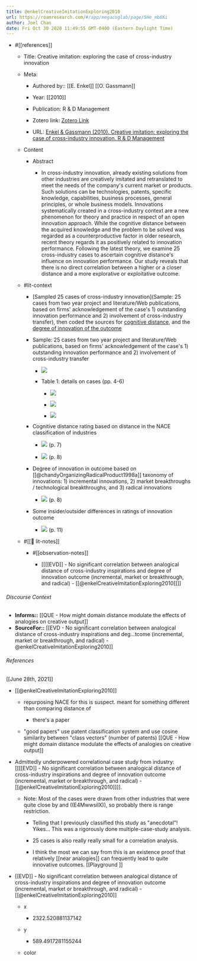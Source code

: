 ```yaml
---
title: @enkelCreativeImitationExploring2010
url: https://roamresearch.com/#/app/megacoglab/page/5He_mb6Ki
author: Joel Chan
date: Fri Oct 30 2020 11:49:55 GMT-0400 (Eastern Daylight Time)
---
```


- #[[references]]

    - Title: Creative imitation: exploring the case of cross-industry innovation

    - Meta:

        - Authored by:: [[E. Enkel]] [[O. Gassmann]]

        - Year: [[2010]]

        - Publication: R & D Management

        - Zotero link: [Zotero Link](zotero://select/items/1_GUAXNUMH)

        - URL: [Enkel & Gassmann (2010). Creative imitation: exploring the case of cross-industry innovation. R & D Management](undefined)

    - Content

        - Abstract

            - In cross-industry innovation, already existing solutions from other industries are creatively imitated and retranslated to meet the needs of the company's current market or products. Such solutions can be technologies, patents, specific knowledge, capabilities, business processes, general principles, or whole business models. Innovations systematically created in a cross-industry context are a new phenomenon for theory and practice in respect of an open innovation approach. While the cognitive distance between the acquired knowledge and the problem to be solved was regarded as a counterproductive factor in older research, recent theory regards it as positively related to innovation performance. Following the latest theory, we examine 25 cross-industry cases to ascertain cognitive distance's influence on innovation performance. Our study reveals that there is no direct correlation between a higher or a closer distance and a more explorative or exploitative outcome.

    - #lit-context

        - [Sampled 25 cases of cross-industry innovation](Sample: 25 cases from two year project and literature/Web publications, based on firms' acknowledgement of the case's 1) outstanding innovation performance and 2) involvement of cross-industry transfer), then coded the sources for [cognitive distance](((HLxd12RTa))), and the [degree of innovation of the outcome](((axR0J0Bqr)))

        - Sample: 25 cases from two year project and literature/Web publications, based on firms' acknowledgement of the case's 1) outstanding innovation performance and 2) involvement of cross-industry transfer

            - ![](https://firebasestorage.googleapis.com/v0/b/firescript-577a2.appspot.com/o/imgs%2Fapp%2Fmegacoglab%2FS1OWsMFnBp.png?alt=media&token=74e0e905-c179-45da-aee8-dba322f81aa6)

            - Table 1: details on cases (pp. 4-6)

                - ![](https://firebasestorage.googleapis.com/v0/b/firescript-577a2.appspot.com/o/imgs%2Fapp%2Fmegacoglab%2FOg8sOljNzS.png?alt=media&token=9ba4e147-e7a4-48d8-ba4b-34d04a493932)

                - ![](https://firebasestorage.googleapis.com/v0/b/firescript-577a2.appspot.com/o/imgs%2Fapp%2Fmegacoglab%2FVxaBQzuOy0.png?alt=media&token=7d8355e4-0fbd-43ec-8b98-5eba786856dc)

                - ![](https://firebasestorage.googleapis.com/v0/b/firescript-577a2.appspot.com/o/imgs%2Fapp%2Fmegacoglab%2Fga8FTUgYA0.png?alt=media&token=48401107-fb69-4a7b-ae6b-3d88f0adc271)

        - Cognitive distance rating based on distance in the NACE classification of industries

            - ![](https://firebasestorage.googleapis.com/v0/b/firescript-577a2.appspot.com/o/imgs%2Fapp%2Fmegacoglab%2FDTsA54UFMw.png?alt=media&token=1d888dbc-3039-45dd-bb2a-9b452d50b07e) (p. 7)

            - ![](https://firebasestorage.googleapis.com/v0/b/firescript-577a2.appspot.com/o/imgs%2Fapp%2Fmegacoglab%2FCnOnnndHob.png?alt=media&token=b73d8e8a-014e-40a7-94a4-8341d2acf536) (p. 8)

        - Degree of innovation in outcome based on [[@chandyOrganizingRadicalProduct1998a]] taxonomy of innovations: 1) incremental innovations, 2) market breakthroughs / technological breakthroughs, and 3) radical innovations

            - ![](https://firebasestorage.googleapis.com/v0/b/firescript-577a2.appspot.com/o/imgs%2Fapp%2Fmegacoglab%2FQ7bbPQiqdJ.png?alt=media&token=0f3f48e1-ce4b-4680-a5da-9a5d1fa81acc) (p. 8)

        - Some insider/outsider differences in ratings of innovation outcome

            - ![](https://firebasestorage.googleapis.com/v0/b/firescript-577a2.appspot.com/o/imgs%2Fapp%2Fmegacoglab%2FvEXqoGI8oc.png?alt=media&token=f744fae4-d773-44c0-ac07-9a3499101f7e) (p. 11)

    - #[[📝 lit-notes]]

        - #[[observation-notes]]

            - [[[[EVD]] - No significant correlation between analogical distance of cross-industry inspirations and degree of innovation outcome (incremental, market or breakthrough, and radical) - [[@enkelCreativeImitationExploring2010]]]]

###### Discourse Context

- **Informs::** [[QUE - How might domain distance modulate the effects of analogies on creative output]]
- **SourceFor::** [[EVD - No significant correlation between analogical distance of cross-industry inspirations and deg...tcome (incremental, market or breakthrough, and radical) - @enkelCreativeImitationExploring2010]]

###### References

[[June 28th, 2021]]

- [[@enkelCreativeImitationExploring2010]]

    - repurposing NACE for this is suspect. meant for something different than comparing distance of

        - there's a paper

    - "good papers" use patent classification system and use cosine similarity between "class vectors" (number of patents)
[[QUE - How might domain distance modulate the effects of analogies on creative output]]

- Admittedly underpowered correlational case study from industry: [[[[EVD]] - No significant correlation between analogical distance of cross-industry inspirations and degree of innovation outcome (incremental, market or breakthrough, and radical) - [[@enkelCreativeImitationExploring2010]]]].

    - Note: Most of the cases were drawn from other industries that were quite close by and ((E4MwwsilX)), so probably there is range restriction.

        - Telling that I previously classified this study as "anecdotal"! Yikes... This was a rigorously done multiple-case-study analysis.

        - 25 cases is also really really small for a correlation analysis.

        - I think the most we can say from this is an existence proof that relatively [[near analogies]] can frequently lead to quite innovative outcomes.
[[Playground ]]

- [[EVD]] - No significant correlation between analogical distance of cross-industry inspirations and degree of innovation outcome (incremental, market or breakthrough, and radical) - [[@enkelCreativeImitationExploring2010]]

    - x

        - 2322.520881137142

    - y

        - 589.4917281155244

    - color
